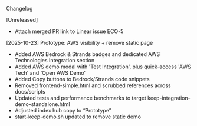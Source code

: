 Changelog

[Unreleased]
- Attach merged PR link to Linear issue ECO-5

[2025-10-23] Prototype: AWS visibility + remove static page
- Added AWS Bedrock & Strands badges and dedicated AWS Technologies Integration section
- Added AWS demo modal with 'Test Integration', plus quick-access 'AWS Tech' and 'Open AWS Demo'
- Added Copy buttons to Bedrock/Strands code snippets
- Removed frontend-simple.html and scrubbed references across docs/scripts
- Updated tests and performance benchmarks to target keep-integration-demo-standalone.html
- Adjusted index hub copy to “Prototype”
- start-keep-demo.sh updated to remove static demo

